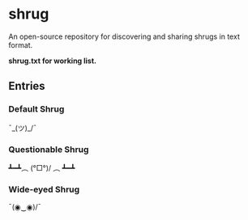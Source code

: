 # shrug  
An open-source repository for discovering and sharing shrugs in text format.  

**shrug.txt for working list.**  

## Entries  

### Default Shrug  

¯\_(ツ)_/¯


### Questionable Shrug  

┻━┻︵ \(°□°)/ ︵ ┻━┻

### Wide-eyed Shrug

¯\(◉‿◉)/¯
